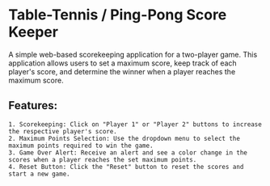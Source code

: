 # Table-Tennis / Ping-Pong Score Keeper
A simple web-based scorekeeping application for a two-player game. This application allows users to set a maximum score, keep track of each player's score, and determine the winner when a player reaches the maximum score.

## Features:
    1. Scorekeeping: Click on "Player 1" or "Player 2" buttons to increase the respective player's score.
    2. Maximum Points Selection: Use the dropdown menu to select the maximum points required to win the game.
    3. Game Over Alert: Receive an alert and see a color change in the scores when a player reaches the set maximum points.
    4. Reset Button: Click the "Reset" button to reset the scores and start a new game.